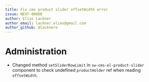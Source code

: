 ```yaml
---
title: Fix cms product slider offsetWidth error
issue: NEXT-00000
author: Elias Lackner
author_email: lackner.elias@gmail.com
author_github: @lacknere
---
```

# Administration
* Changed method `setSliderRowLimit` in `sw-cms-el-product-slider` component to check undefined `productHolder` ref when reading `offsetWidth`.
